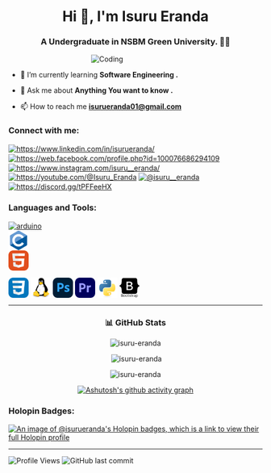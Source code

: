 <h1 align="center">Hi 👋, I'm Isuru Eranda</h1>
<h3 align="center">A Undergraduate in NSBM Green University. 🧑‍💻</h3>

<img align="right" alt="Coding" width="340" src="https://cdn.dribbble.com/users/1162077/screenshots/3848914/programmer.gif">
&nbsp;

- 🌱 I’m currently learning **Software Engineering .**

- 💬 Ask me about **Anything You want to know .**

- 📫 How to reach me **isurueranda01@gmail.com**
  
<!-------- Connect with me icons --------->
<h3 align="left">Connect with me:</h3>
<p align="left">
 
<a href="https://linkedin.com/in/isuru-eranda-ba24b6270/" target="blank"><img align="center" src="https://raw.githubusercontent.com/rahuldkjain/github-profile-readme-generator/master/src/images/icons/Social/linked-in-alt.svg" alt="https://www.linkedin.com/in/isurueranda/" height="30" width="40" /></a>
<a href="https://fb.com/profile.php?id=100076686294109" target="blank"><img align="center" src="https://raw.githubusercontent.com/rahuldkjain/github-profile-readme-generator/master/src/images/icons/Social/facebook.svg" alt="https://web.facebook.com/profile.php?id=100076686294109" height="30" width="40" /></a>
<a href="https://instagram.com/isuru__eranda/" target="blank"><img align="center" src="https://raw.githubusercontent.com/rahuldkjain/github-profile-readme-generator/master/src/images/icons/Social/instagram.svg" alt="https://www.instagram.com/isuru__eranda/" height="30" width="40" /></a>
<a href="https://www.youtube.com/@Isuru_Eranda" target="blank"><img align="center" src="https://raw.githubusercontent.com/rahuldkjain/github-profile-readme-generator/master/src/images/icons/Social/youtube.svg" alt="https://youtube.com/@Isuru_Eranda" height="30" width="40" /></a>
<a href="https://twitter.com/@isuru__eranda" target="blank"><img align="center" src="https://raw.githubusercontent.com/rahuldkjain/github-profile-readme-generator/master/src/images/icons/Social/twitter.svg" alt="@isuru__eranda" height="30" width="40" /></a>
<a href="https://discord.gg/https://discord.gg/tPFFeeHX" target="blank"><img align="center" src="https://raw.githubusercontent.com/rahuldkjain/github-profile-readme-generator/master/src/images/icons/Social/discord.svg" alt="https://discord.gg/tPFFeeHX" height="30" width="40" /></a>
</p>

<!-------- Languages and Tools icons --------->

<h3 align="left">Languages and Tools:</h3>
<p align="left">
  
<a href="https://www.arduino.cc/" target="blank"><img align="center" src="https://cdn.worldvectorlogo.com/logos/arduino-1.svg" alt="arduino" height="40" width="40" /></a>      
<a href="https://www.cprogramming.com/" target="blank"><img align="center" src="https://raw.githubusercontent.com/devicons/devicon/master/icons/c/c-original.svg" alt="c" height="40" width="40"/></a>      
<a href="https://www.w3.org/html/" target="blank"><img align="center" src="https://github.com/tandpfun/skill-icons/blob/main/icons/HTML.svg" alt="html5" height="40" width="40" /></a>
        
<a href="https://www.w3schools.com/css/" target="blank"><img align="center"
        src="https://github.com/tandpfun/skill-icons/blob/main/icons/CSS.svg" alt="css3" height="40" width="40" /></a>
<a href="https://www.linux.org/" target="blank"><img align="center"
        src="https://raw.githubusercontent.com/devicons/devicon/master/icons/linux/linux-original.svg" alt="linux"
        height="40" width="40" /></a>
<a href="https://www.photoshop.com/en" target="blank"><img align="center"
        src="https://github.com/tandpfun/skill-icons/blob/main/icons/Photoshop.svg" alt="photoshop" height="40"
        width="40" /></a>
<a href="https://www.adobe.com/products/premiere.html" target="blank"><img align="center"
        src="https://github.com/tandpfun/skill-icons/blob/main/icons/Premiere.svg" alt="premiere" height="40"
        width="40" /></a>
<a href="https://www.python.org" target="blank"><img align="center"
        src="https://raw.githubusercontent.com/devicons/devicon/master/icons/python/python-original.svg" alt="python" height="40"
        width="40" /></a>
<a href="https://getbootstrap.com" target="blank"><img align="center"
        src="https://raw.githubusercontent.com/devicons/devicon/master/icons/bootstrap/bootstrap-plain-wordmark.svg" alt="bootstrap" height="40"
        width="40" /></a>
</p>
<hr/>

<!-------- Status -------->

<div align="center">
<h3> 📊 GitHub Stats </h3>
<p><img  src="https://github-readme-streak-stats.herokuapp.com/?user=isuru-eranda&" alt="isuru-eranda" /></p>

<p>&nbsp;<img src="https://github-readme-stats.vercel.app/api?username=isuru-eranda&show_icons=true&locale=en" alt="isuru-eranda" /></p>

<p><img  src="https://github-readme-stats.vercel.app/api/top-langs?username=isuru-eranda&show_icons=true&locale=en&layout=compact" alt="isuru-eranda" /></p>

[![Ashutosh's github activity graph](https://github-readme-activity-graph.vercel.app/graph?username=Isuru-Eranda&theme=github-compact)](https://github.com/ashutosh00710/github-readme-activity-graph)

 </div>
 
<!-- Holopin Badges -->

<h3 align="left">Holopin Badges:</h3>

[![An image of @isurueranda's Holopin badges, which is a link to view their full Holopin profile](https://holopin.me/isurueranda)](https://holopin.io/@isurueranda)
 
<hr/>

<!-------- Status -------->

![Profile Views](https://komarev.com/ghpvc/?username=Isuru-Eranda)
![GitHub last commit](https://img.shields.io/github/last-commit/Isuru-Eranda/Isuru-Eranda)

